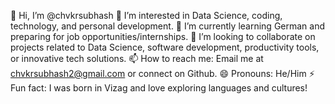 👋 Hi, I’m @chvkrsubhash
👀 I’m interested in Data Science, coding, technology, and personal development.
🌱 I’m currently learning German and preparing for job opportunities/internships.
💞️ I’m looking to collaborate on projects related to Data Science, software development, productivity tools, or innovative tech solutions.
📫 How to reach me: Email me at chvkrsubhash2@gmail.com or connect on Github.
😄 Pronouns: He/Him
⚡ Fun fact: I was born in Vizag and love exploring languages and cultures!

<!---
chvkrsubhash/chvkrsubhash is a ✨ special ✨ repository because its `README.md` (this file) appears on your GitHub profile.
You can click the Preview link to take a look at your changes.
--->
